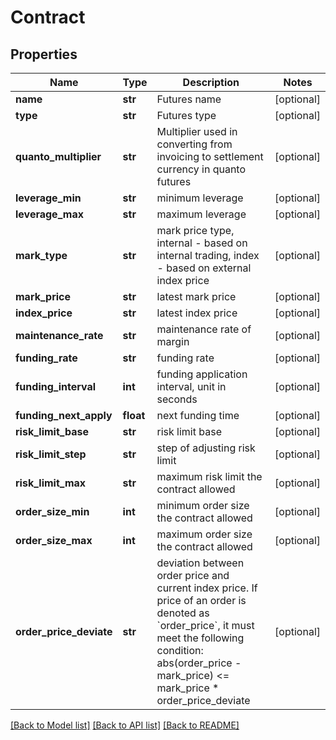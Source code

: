# Contract

## Properties
Name | Type | Description | Notes
------------ | ------------- | ------------- | -------------
**name** | **str** | Futures name | [optional] 
**type** | **str** | Futures type | [optional] 
**quanto_multiplier** | **str** | Multiplier used in converting from invoicing to settlement currency in quanto futures | [optional] 
**leverage_min** | **str** | minimum leverage | [optional] 
**leverage_max** | **str** | maximum leverage | [optional] 
**mark_type** | **str** | mark price type, internal - based on internal trading, index - based on external index price | [optional] 
**mark_price** | **str** | latest mark price | [optional] 
**index_price** | **str** | latest index price | [optional] 
**maintenance_rate** | **str** | maintenance rate of margin | [optional] 
**funding_rate** | **str** | funding rate | [optional] 
**funding_interval** | **int** | funding application interval, unit in seconds | [optional] 
**funding_next_apply** | **float** | next funding time | [optional] 
**risk_limit_base** | **str** | risk limit base | [optional] 
**risk_limit_step** | **str** | step of adjusting risk limit | [optional] 
**risk_limit_max** | **str** | maximum risk limit the contract allowed | [optional] 
**order_size_min** | **int** | minimum order size the contract allowed | [optional] 
**order_size_max** | **int** | maximum order size the contract allowed | [optional] 
**order_price_deviate** | **str** | deviation between order price and current index price. If price of an order is denoted as &#x60;order_price&#x60;, it must meet the following condition:      abs(order_price - mark_price) &lt;&#x3D; mark_price * order_price_deviate  | [optional] 

[[Back to Model list]](../README.md#documentation-for-models) [[Back to API list]](../README.md#documentation-for-api-endpoints) [[Back to README]](../README.md)


